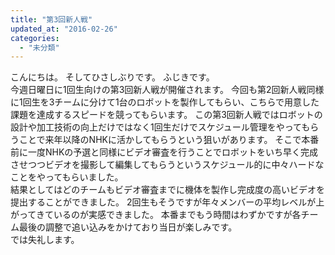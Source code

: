 ```yaml
---
title: "第3回新人戦"
updated_at: "2016-02-26"
categories: 
  - "未分類"
---
```


こんにちは。 そしてひさしぶりです。 ふじきです。  
今週日曜日に1回生向けの第3回新人戦が開催されます。 今回も第2回新人戦同様に1回生を3チームに分けて1台のロボットを製作してもらい、こちらで用意した課題を達成するスピードを競ってもらいます。 この第3回新人戦ではロボットの設計や加工技術の向上だけではなく1回生だけでスケジュール管理をやってもらうことで来年以降のNHKに活かしてもらうという狙いがあります。 そこで本番前に一度NHKの予選と同様にビデオ審査を行うことでロボットをいち早く完成させつつビデオを撮影して編集してもらうというスケジュール的に中々ハードなことをやってもらいました。  
結果としてはどのチームもビデオ審査までに機体を製作し完成度の高いビデオを提出することができました。 2回生もそうですが年々メンバーの平均レベルが上がってきているのが実感できました。 本番までもう時間はわずかですが各チーム最後の調整で追い込みをかけており当日が楽しみです。  
では失礼します。
